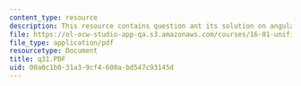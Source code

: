 ```yaml
---
content_type: resource
description: This resource contains question ant its solution on angular momentum.
file: https://ol-ocw-studio-app-qa.s3.amazonaws.com/courses/16-01-unified-engineering-i-ii-iii-iv-fall-2005-spring-2006/00a0c1b031a39cf4600abd547c93145d_q31.PDF
file_type: application/pdf
resourcetype: Document
title: q31.PDF
uid: 00a0c1b0-31a3-9cf4-600a-bd547c93145d
---
```

